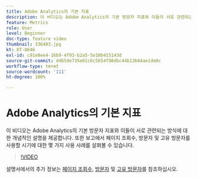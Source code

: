 ```yaml
---
title: Adobe Analytics의 기본 지표
description: 이 비디오는 Adobe Analytics의 기본 방문자 지표와 이들이 서로 관련되는 방식에 대한 개념적인 설명을 제공합니다. 또한 보고에서 페이지 조회수, 방문자 및 고유 방문자를 사용할 시기에 대한 몇 가지 사용 사례를 살펴볼 수 있습니다.
feature: Metrics
role: User
level: Beginner
doc-type: feature video
thumbnail: 336483.jpg
kt: KT-8646
exl-id: c91e8ee4-16b9-4f93-b2a5-5e10b415143d
source-git-commit: dd65de735e01c6c5654f98dbc44b13b64ae1de0c
workflow-type: tm+mt
source-wordcount: '111'
ht-degree: 100%

---
```


# Adobe Analytics의 기본 지표

이 비디오는 Adobe Analytics의 기본 방문자 지표와 이들이 서로 관련되는 방식에 대한 개념적인 설명을 제공합니다. 또한 보고에서 페이지 조회수, 방문자 및 고유 방문자를 사용할 시기에 대한 몇 가지 사용 사례를 살펴볼 수 있습니다.

>[!VIDEO](https://video.tv.adobe.com/v/336483/?quality=12&learn=on)

설명서에서의 추가 정보는 [페이지 조회수](https://experienceleague.adobe.com/docs/analytics/components/metrics/page-views.html?lang=ko), [방문자](https://experienceleague.adobe.com/docs/analytics/components/metrics/visits.html?lang=ko) 및 [고유 방문자](https://experienceleague.adobe.com/docs/analytics/components/metrics/unique-visitors.html?lang=ko)를 참조하십시오.
